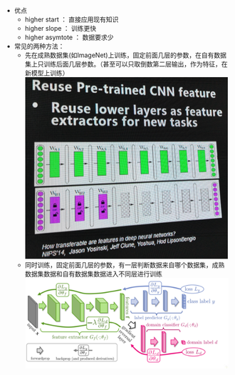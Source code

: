 - 优点
    - higher start ： 直接应用现有知识
    - higher slope ： 训练更快
    - higher asymtote ： 数据要求少
- 常见的两种方法：
    - 先在成熟数据集(如ImageNet)上训练，固定前面几层的参数，在自有数据集上只训练后面几层参数。（甚至可以只取倒数第二层输出，作为特征，在新模型上训练）
    ![](迁移学习方法1.png)
    - 同时训练，固定前面几层的参数，有一层判断数据来自哪个数据集，成熟数据集数据和自有数据集数据进入不同层进行训练
    ![](迁移学习方法2.png)
